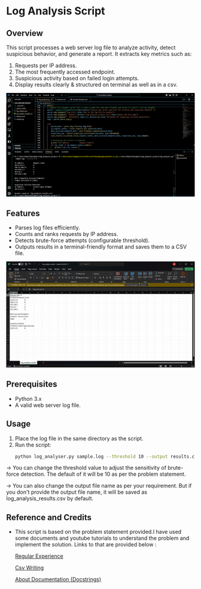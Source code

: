 # Log Analysis Script

## Overview
This script processes a web server log file to analyze activity, detect suspicious behavior, and generate a report. It extracts key metrics such as:
1. Requests per IP address.
2. The most frequently accessed endpoint.
3. Suspicious activity based on failed login attempts.
4. Display results clearly & structured on terminal as well as in a csv.


![Terminal Output](./outputs/terminal_output.png)

## Features
- Parses log files efficiently.
- Counts and ranks requests by IP address.
- Detects brute-force attempts (configurable threshold).
- Outputs results in a terminal-friendly format and saves them to a CSV file.

![CSV Output](./outputs/csv_output.png)

## Prerequisites
- Python 3.x
- A valid web server log file.

## Usage
1. Place the log file in the same directory as the script.
2. Run the script:
   ```bash
   python log_analyser.py sample.log --threshold 10 --output results.csv

 -> You can change the threshold value to adjust the sensitivity of brute-force detection. The default of it will be 10 as per the problem      statement.

 -> You can also change the output file name as per your requirement. But if you don't provide the output file name, it will be saved as log_analysis_results.csv by default.

## Reference and Credits
- This script is based on the problem statement provided.I have used some documents and youtube tutorials to understand the problem and implement the solution. Links to that are provided below :

    [Regular Experience](https://docs.python.org/3/howto/regex.html)

    [Csv Writing](https://docs.python.org/3/library/csv.html)

    [About Documentation (Docstrings)](https://medium.com/geekculture/the-importance-of-writing-clear-docstrings-in-programming-62bffffa3881#:~:text=Best%20practices%20%26%20benefits,of%20the%20return%2C%20if%20any.)


